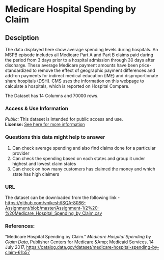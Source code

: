 # Medicare Hospital Spending by Claim

## Desciption

The data displayed here show average spending levels during hospitals.
An MSPB episode includes all Medicare Part A and Part B claims paid during the period from 3 days prior to a hospital admission through 30 days after discharge. These average Medicare payment amounts have been price-standardized to remove the effect of geographic payment differences and add-on payments for indirect medical education (IME) and disproportionate share hospitals (DSH). CMS uses the information on this webpage to calculate a hospitals, which is reported on Hospital Compare.

The Dataset has 14 Columns and 70000 rows.

### Access & Use Information
_Public:_ This dataset is intended for public access and use.  
**License:** [See here for more information](http://opendefinition.org/licenses/odc-odbl/)

### Questions this data might help to answer

1. Can check average spending and also find claims done for a particular provider
2. Can check the spending based on each states and group it under highest and lowest claim states
3. Can check on how many customers has claimed the money and which state has high claimers

### URL

The dataset can be downloaded from the following link -  
https://github.com/vnikesh/ISQA-8086-Assignment/blob/master/Assignment-1/2%20-%20Medicare_Hospital_Spending_by_Claim.csv

### References:

“Medicare Hospital Spending by Claim.” _Medicare Hospital Spending by Claim Data_, Publisher Centers for Medicare &Amp; Medicaid Services, 14 July 2017, https://catalog.data.gov/dataset/medicare-hospital-spending-by-claim-61b57

